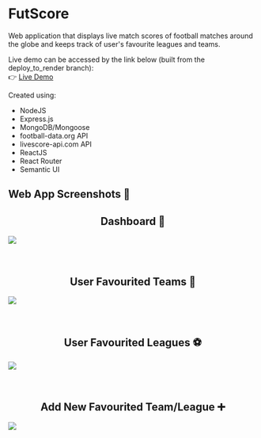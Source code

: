 # FutScore

Web application that displays live match scores of football matches around the globe and keeps track of user's favourite leagues and teams.

Live demo can be accessed by the link below (built from the deploy_to_render branch):
<br/>
:point_right: [Live Demo](https://futscore.netlify.app/)

Created using:
- NodeJS
- Express.js
- MongoDB/Mongoose
- football-data.org API
- livescore-api.com API
- ReactJS
- React Router
- Semantic UI

## Web App Screenshots 📸

<h2 align="center">Dashboard 📰</h2>
<img src=https://github.com/MiladRez/FutScore/assets/29521979/36bb98c7-e9c9-4518-a545-c1ae6f5bf1f7 />

<br/>
<br/>
<br/>

<h2 align="center">User Favourited Teams 👕</h2>
<img src=https://github.com/MiladRez/FutScore/assets/29521979/1a155f08-428e-43bd-94ed-40133cda8c23 />

<br/>
<br/>
<br/>

<h2 align="center">User Favourited Leagues ⚽</h2>
<img src=https://github.com/MiladRez/FutScore/assets/29521979/b19526b5-90e9-4d09-b5d4-819ff0d788dc />

<br/>
<br/>
<br/>

<h2 align="center">Add New Favourited Team/League ➕</h2>
<img src=https://github.com/MiladRez/FutScore/assets/29521979/479caa6c-a6b5-401e-97a5-bab1ddb1d8b0 />
